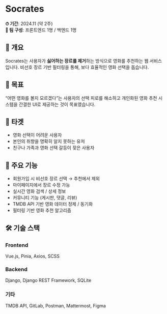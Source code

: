 # Socrates

**⏱ 기간**: 2024.11 (약 2주)  
**👥 팀 구성**: 프론트엔드 1명 / 백엔드 1명

## 📌 개요  
Socrates는 사용자가 **싫어하는 장르를 제거**하는 방식으로 영화를 추천하는 웹 서비스입니다.
비선호 장르 기반 필터링을 통해, 보다 효율적인 영화 선택을 돕습니다.

## 🎯 목표  
“어떤 영화를 볼지 모르겠다”는 사용자의 선택 피로를 해소하고
개인화된 영화 추천 시스템을 간결한 UI로 제공하는 것이 목표였습니다.

## 🎯 타겟  
- 영화 선택이 어려운 사용자
- 본인의 취향을 명확히 알지 못하는 유저
- 친구나 가족과 영화 선택 갈등이 잦은 사용자

## 🧩 주요 기능  
- 회원가입 시 비선호 장르 선택 → 추천에서 제외
- 마이페이지에서 장르 수정 가능
- 실시간 영화 검색 / 상세 정보
- 커뮤니티 기능 (게시판, 댓글, 리뷰)
- TMDB API 기반 영화 데이터 정제 / 동기화
- 필터링 기반 영화 추천 알고리즘

## 🛠 기술 스택

### Frontend  
Vue.js, Pinia, Axios, SCSS  

### Backend  
Django, Django REST Framework, SQLite  

### 기타  
TMDB API, GitLab, Postman, Mattermost, Figma